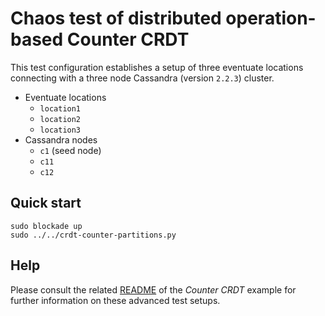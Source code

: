 
# Chaos test of distributed operation-based Counter CRDT

This test configuration establishes a setup of three eventuate locations connecting with a three node Cassandra
(version `2.2.3`) cluster.

- Eventuate locations
    - `location1`
    - `location2`
    - `location3`
- Cassandra nodes
    - `c1` (seed node)
    - `c11`
    - `c12`

## Quick start

```
sudo blockade up
sudo ../../crdt-counter-partitions.py
```

## Help

Please consult the related [README](./../counter/) of the *Counter CRDT* example for further information on these
advanced test setups.

